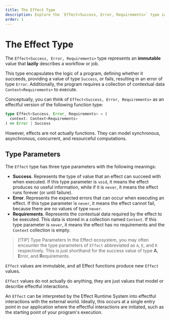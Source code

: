 ```yaml
---
title: The Effect Type
description: Explore the `Effect<Success, Error, Requirements>` type in the Effect ecosystem, representing an immutable, lazy description of a workflow or job. Understand its type parameters and conceptualize it as an effectful program. Learn how to interpret `Effect` values with the Effect Runtime System for effectful interactions with the external world.
order: 1
---
```


# The Effect Type

The `Effect<Success, Error, Requirements>` type represents an **immutable** value that **lazily** describes a workflow or job.

This type encapsulates the logic of a program, defining whether it succeeds, providing a value of type `Success`, or fails, resulting in an error of type `Error`. Additionally, the program requires a collection of contextual data `Context<Requirements>` to execute.

Conceptually, you can think of `Effect<Success, Error, Requirements>` as an effectful version of the following function type:

```ts
type Effect<Success, Error, Requirements> = (
  context: Context<Requirements>
) => Error | Success
```

However, effects are not actually functions. They can model synchronous, asynchronous, concurrent, and resourceful computations.

## Type Parameters

The `Effect` type has three type parameters with the following meanings:

- **Success**. Represents the type of value that an effect can succeed with when executed.
  If this type parameter is `void`, it means the effect produces no useful information, while if it is `never`, it means the effect runs forever (or until failure).
- **Error**. Represents the expected errors that can occur when executing an effect.
  If this type parameter is `never`, it means the effect cannot fail, because there are no values of type `never`.
- **Requirements**. Represents the contextual data required by the effect to be executed.
  This data is stored in a collection named `Context`.
  If this type parameter is `never`, it means the effect has no requirements and the `Context` collection is empty.

> [!TIP] Type Parameters
> In the Effect ecosystem, you may often encounter the type parameters of
> `Effect` abbreviated as `A`, `E`, and `R` respectively. This is just
> shorthand for the success value of type **A**, **E**rror, and
> **R**equirements.

`Effect` values are immutable, and all Effect functions produce new `Effect` values.

`Effect` values do not actually do anything, they are just values that model or describe effectful interactions.

An `Effect` can be interpreted by the Effect Runtime System into effectful interactions with the external world. Ideally, this occurs at a single entry point in our application where the effectful interactions are initiated, such as the starting point of your program's execution.
